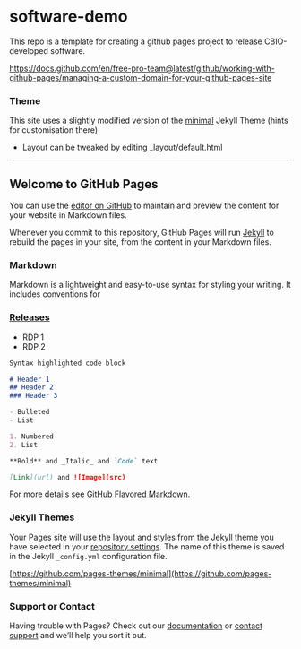 # software-demo

This repo is a template for creating a github pages project to release CBIO-developed software.


https://docs.github.com/en/free-pro-team@latest/github/working-with-github-pages/managing-a-custom-domain-for-your-github-pages-site



### Theme
 
 This site uses a slightly modified version of the [minimal](https://github.com/pages-themes/minimal) Jekyll Theme (hints for customisation there)

  - Layout can be tweaked by editing _layout/default.html


----

## Welcome to GitHub Pages

You can use the [editor on GitHub](https://github.com/uct-cbio/software-demo/edit/main/docs/index.md) to maintain and preview the content for your website in Markdown files.

Whenever you commit to this repository, GitHub Pages will run [Jekyll](https://jekyllrb.com/) to rebuild the pages in your site, from the content in your Markdown files.

### Markdown

Markdown is a lightweight and easy-to-use syntax for styling your writing. It includes conventions for

### [Releases]()

 - RDP 1
 - RDP 2
 
```markdown
Syntax highlighted code block

# Header 1
## Header 2
### Header 3

- Bulleted
- List

1. Numbered
2. List

**Bold** and _Italic_ and `Code` text

[Link](url) and ![Image](src)
```

For more details see [GitHub Flavored Markdown](https://guides.github.com/features/mastering-markdown/).

### Jekyll Themes

Your Pages site will use the layout and styles from the Jekyll theme you have selected in your [repository settings](https://github.com/uct-cbio/software-demo/settings). The name of this theme is saved in the Jekyll `_config.yml` configuration file.

[https://github.com/pages-themes/minimal](https://github.com/pages-themes/minimal)

### Support or Contact

Having trouble with Pages? Check out our [documentation](https://docs.github.com/categories/github-pages-basics/) or [contact support](https://github.com/contact) and we’ll help you sort it out.
